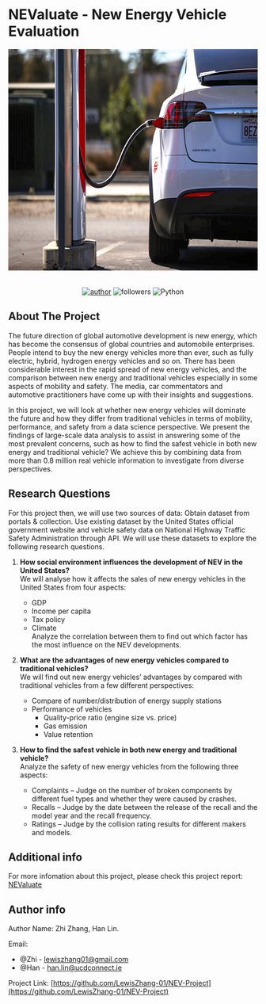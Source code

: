 # NEValuate - New Energy Vehicle Evaluation
<div align="center">    
   <img src="https://github.com/LewisZhang-01/NEV-Project/blob/master/NEValuate_Cover_Photo.jpg" width = 660 height = 447>
   
  <br>[![](https://img.shields.io/badge/author-ZhiZhang-red "author")](https://github.com/LewisZhang-01/)
  ![](https://img.shields.io/badge/dynamic/json?label=GitHub%20Followers&query=%24.data.totalSubs&url=https%3A%2F%2Fapi.spencerwoo.com%2Fsubstats%2F%3Fsource%3Dgithub%26queryKey%3DLewisZhang-01&labelColor=282c34&color=181717&logo=github&longCache=true "followers")
  ![](https://img.shields.io/badge/Python-Jupyter_Notebook-green.svg "Python")
</div>

## About The Project

The future direction of global automotive development is new energy, which has become the consensus of global countries and automobile enterprises. People intend to buy the new energy vehicles more than ever, such as fully electric, hybrid, hydrogen energy vehicles and so on. There has been considerable interest in the rapid spread of new energy vehicles, and the comparison between new energy and traditional vehicles especially in some aspects of mobility and safety. The media, car commentators and automotive practitioners have come up with their insights and suggestions. 

In this project, we will look at whether new energy vehicles will dominate the future and how they differ from traditional vehicles in terms of mobility, performance, and safety from a data science perspective. We present the findings of large-scale data analysis to assist in answering some of the most prevalent concerns, such as how to find the safest vehicle in both new energy and traditional vehicle? We achieve this by combining data from more than 0.8 million real vehicle information to investigate from diverse perspectives.

## Research Questions

For this project then, we will use two sources of data: Obtain dataset from portals & collection. Use existing dataset by the United States official government website and vehicle safety data on National Highway Traffic Safety Administration through API. We will use these datasets to explore the following research questions.

1. **How social environment influences the development of NEV in the United States?**
   <br>We will analyse how it affects the sales of new energy vehicles in the United States from four aspects:</br>
   * GDP
   * Income per capita 
   * Tax policy
   * Climate
   <br>Analyze the correlation between them to find out which factor has the most influence on the NEV developments.</br>

2. **What are the advantages of new energy vehicles compared to traditional vehicles?**
   <br>We will find out new energy vehicles’ advantages by compared with traditional vehicles from a few different perspectives:</br>
   * Compare of number/distribution of energy supply stations 
   * Performance of vehicles
      * Quality-price ratio (engine size vs. price) 
      * Gas emission
      * Value retention

3. **How to find the safest vehicle in both new energy and traditional vehicle?**
   <br>Analyze the safety of new energy vehicles from the following three aspects:</br>
   * Complaints – Judge on the number of broken components by different fuel types and whether they were caused by crashes.
   * Recalls – Judge by the date between the release of the recall and the model year and the recall frequency.
   * Ratings – Judge by the collision rating results for different makers and models.

## Additional info  
For more infomation about this project, please check this project report: [NEValuate](https://github.com/LewisZhang-01/NEV-Project/blob/master/NEValuate_Final_Report.pdf)

## Author info
Author Name: Zhi Zhang, Han Lin.

Email: 
* @Zhi - lewiszhang01@gmail.com <br>
* @Han - han.lin@ucdconnect.ie <br> 
      
Project Link: [https://github.com/LewisZhang-01/NEV-Project](https://github.com/LewisZhang-01/NEV-Project)

